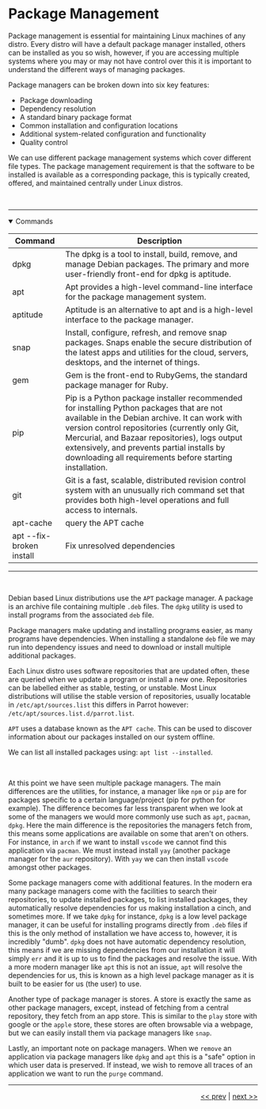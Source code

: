 # Package Management

Package management is essential for maintaining Linux machines of any distro.
Every distro will have a default package manager installed, others can be installed
as you so wish, however, if you are accessing multiple systems where you may or may not have control over this it is important to understand the different ways of managing packages.

Package managers can be broken down into six key features:

- Package downloading
- Dependency resolution
- A standard binary package format
- Common installation and configuration locations
- Additional system-related configuration and functionality
- Quality control

We can use different package management systems which cover different file types. The package management requirement is that the software to be installed is available as a corresponding package, this is typically created, offered, and maintained centrally under Linux distros.

<br />

___

<details open>
<summary>Commands</summary>

<div align="center">

| Command | Description |
| --- | --- |
| dpkg | The dpkg is a tool to install, build, remove, and manage Debian packages. The primary and more user-friendly front-end for dpkg is aptitude. |
| apt | Apt provides a high-level command-line interface for the package management system. |
| aptitude	| Aptitude is an alternative to apt and is a high-level interface to the package manager. |
| snap	| Install, configure, refresh, and remove snap packages. Snaps enable the secure distribution of the latest apps and utilities for the cloud, servers, desktops, and the internet of things. |
| gem | Gem is the front-end to RubyGems, the standard package manager for Ruby. |
| pip | Pip is a Python package installer recommended for installing Python packages that are not available in the Debian archive. It can work with version control repositories (currently only Git, Mercurial, and Bazaar repositories), logs output extensively, and prevents partial installs by downloading all requirements before starting installation. |
| git | Git is a fast, scalable, distributed revision control system with an unusually rich command set that provides both high-level operations and full access to internals. |
| apt-cache | query the APT cache |
| apt --fix-broken install | Fix unresolved dependencies |

___

</div>

</details>

<br />

Debian based Linux distributions use the `APT` package manager. A package is an archive file containing multiple `.deb` files. The `dpkg` utility is used to install programs from the associated `deb` file.

Package managers make updating and installing programs easier, as many programs have dependencies. When installing a standalone `deb` file we may run into dependency issues and need to download or install multiple additional packages.

Each Linux distro uses software repositories that are updated often, these are queried when we update a program or install a new one. Repositories can be labelled either as stable, testing, or unstable. Most Linux distributions will utilise the stable version of repositories, usually locatable in `/etc/apt/sources.list` this differs in Parrot however: `/etc/apt/sources.list.d/parrot.list`.

`APT` uses a database known as the `APT cache`. This can be used to discover information about our packages installed on our system offline.

We can list all installed packages using: `apt list --installed`.

<br />

At this point we have seen multiple package managers. The main differences are the utilities, for instance, a manager like `npm` or `pip` are for packages specific to a certain language/project (pip for python for example). The difference becomes far less transparent when we look at some of the managers we would more commonly use such as `apt`, `pacman`, `dpkg`. Here the main difference is the repositories the managers fetch from, this means some applications are available on some that aren't on others. For instance, in `arch` if we want to install `vscode` we cannot find this application via `pacman`. We must instead install `yay` (another package manager for the `aur` repository). With `yay` we can then install `vscode` amongst other packages.

Some package managers come with additional features. In the modern era many package managers come with the facilities to search their repositories, to update installed packages, to list installed packages, they automatically resolve dependencies for us making installation a cinch, and sometimes more. If we take `dpkg` for instance, `dpkg` is a low level package manager, it can be useful for installing programs directly from `.deb` files if this is the only method of installation we have access to, however, it is incredibly "dumb". `dpkg` does not have automatic dependency resolution, this means if we are missing dependencies from our installation it will simply `err` and it is up to us to find the packages and resolve the issue. With a more modern manager like `apt` this is not an issue, `apt` will resolve the dependencies for us, this is known as a high level package manager as it is built to be easier for us (the user) to use.

Another type of package manager is stores. A store is exactly the same as other package managers, except, instead of fetching from a central repository, they fetch from an app store. This is similar to the `play` store with google or the `apple` store, these stores are often browsable via a webpage, but we can easily install them via package managers like `snap`.

Lastly, an important note on package managers. When we `remove` an application via package managers like `dpkg` and `apt` this is a "safe" option in which user data is preserved. If instead, we wish to remove all traces of an application we want to run the `purge` command.

___

<div align="right">

[<< prev](./10_userManagement.md) | [next >>](./)
</div>